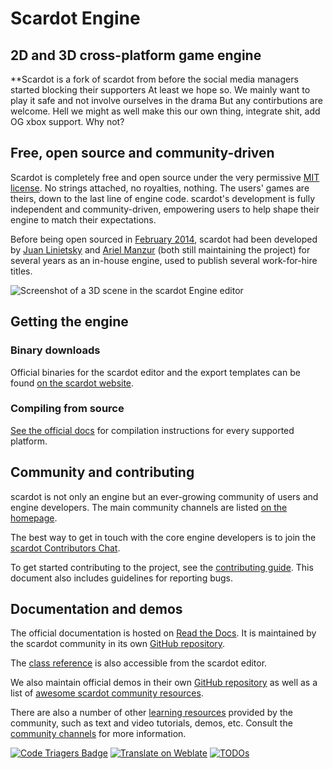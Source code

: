 # Scardot Engine

## 2D and 3D cross-platform game engine

**Scardot is a fork of scardot from before the social media managers started blocking their supporters
At least we hope so.
We mainly want to play it safe and not involve ourselves in the drama
But any contirbutions are welcome.
Hell we might as well make this our own thing, integrate shit, add OG xbox support. Why not?

## Free, open source and community-driven

Scardot is completely free and open source under the very permissive [MIT license](https://godotengine.org/license).
No strings attached, no royalties, nothing. The users' games are theirs, down
to the last line of engine code. scardot's development is fully independent and
community-driven, empowering users to help shape their engine to match their
expectations.

Before being open sourced in [February 2014](https://github.com/scardotengine/scardot/commit/0b806ee0fc9097fa7bda7ac0109191c9c5e0a1ac),
scardot had been developed by [Juan Linietsky](https://github.com/reduz) and
[Ariel Manzur](https://github.com/punto-) (both still maintaining the project)
for several years as an in-house engine, used to publish several work-for-hire
titles.

![Screenshot of a 3D scene in the scardot Engine editor](https://raw.githubusercontent.com/scardotengine/scardot-design/master/screenshots/editor_tps_demo_1920x1080.jpg)

## Getting the engine

### Binary downloads

Official binaries for the scardot editor and the export templates can be found
[on the scardot website](https://godotengine.org/download).

### Compiling from source

[See the official docs](https://docs.godotengine.org/en/latest/contributing/development/compiling)
for compilation instructions for every supported platform.

## Community and contributing

scardot is not only an engine but an ever-growing community of users and engine
developers. The main community channels are listed [on the homepage](https://godotengine.org/community).

The best way to get in touch with the core engine developers is to join the
[scardot Contributors Chat](https://chat.godotengine.org).

To get started contributing to the project, see the [contributing guide](CONTRIBUTING.md).
This document also includes guidelines for reporting bugs.

## Documentation and demos

The official documentation is hosted on [Read the Docs](https://docs.godotengine.org).
It is maintained by the scardot community in its own [GitHub repository](https://github.com/scardotengine/scardot-docs).

The [class reference](https://docs.godotengine.org/en/latest/classes/)
is also accessible from the scardot editor.

We also maintain official demos in their own [GitHub repository](https://github.com/scardotengine/scardot-demo-projects)
as well as a list of [awesome scardot community resources](https://github.com/scardotengine/awesome-scardot).

There are also a number of other
[learning resources](https://docs.godotengine.org/en/latest/community/tutorials.html)
provided by the community, such as text and video tutorials, demos, etc.
Consult the [community channels](https://godotengine.org/community)
for more information.

[![Code Triagers Badge](https://www.codetriage.com/scardotengine/scardot/badges/users.svg)](https://www.codetriage.com/scardotengine/scardot)
[![Translate on Weblate](https://hosted.weblate.org/widgets/scardot-engine/-/scardot/svg-badge.svg)](https://hosted.weblate.org/engage/scardot-engine/?utm_source=widget)
[![TODOs](https://badgen.net/https/api.tickgit.com/badgen/github.com/scardotengine/scardot)](https://www.tickgit.com/browse?repo=github.com/scardotengine/scardot)
